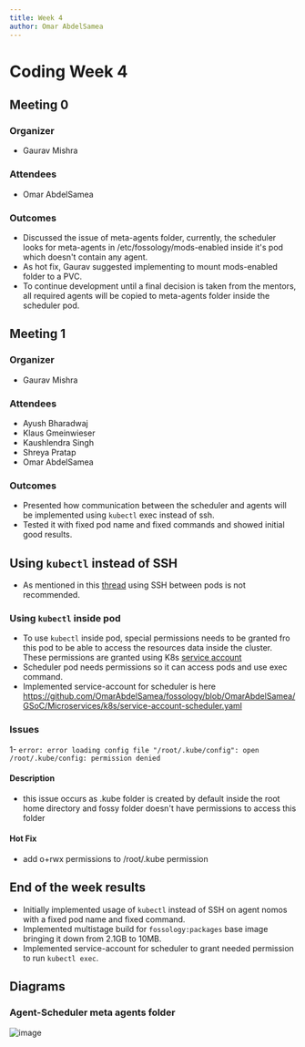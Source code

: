 ```yaml
---
title: Week 4
author: Omar AbdelSamea
---
```

<!--
SPDX-License-Identifier: CC-BY-SA-4.0

SPDX-FileCopyrightText: 2021 Omar AbdelSamea <omarmohamed168@gmail.com>
-->

# Coding Week 4

## Meeting 0
### Organizer
- Gaurav Mishra

### Attendees
- Omar AbdelSamea

### Outcomes
- Discussed the issue of meta-agents folder, currently, the scheduler looks for meta-agents in /etc/fossology/mods-enabled inside it's pod which doesn't contain any agent.
- As hot fix, Gaurav suggested implementing to mount mods-enabled folder to a PVC.
- To continue development until a final decision is taken from the mentors, all required agents will be copied to meta-agents folder inside the scheduler pod.

## Meeting 1
### Organizer
- Gaurav Mishra

### Attendees
- Ayush Bharadwaj
- Klaus Gmeinwieser
- Kaushlendra Singh
- Shreya Pratap
- Omar AbdelSamea

### Outcomes
- Presented how communication between the scheduler and agents will be implemented using `kubectl` exec instead of ssh.
- Tested it with fixed pod name and fixed commands and showed initial good results.

## Using `kubectl` instead of SSH
- As mentioned in this [thread](https://stackoverflow.com/q/49376513) using SSH between pods is not recommended.
### Using `kubectl` inside pod
- To use `kubectl` inside pod, special permissions needs to be granted fro this pod to be able to access the resources data inside the cluster. These permissions are granted using K8s [service account](https://kubernetes.io/docs/tasks/configure-pod-container/configure-service-account/)
- Scheduler pod needs permissions so it can access pods and use exec command.
- Implemented service-account for scheduler is here https://github.com/OmarAbdelSamea/fossology/blob/OmarAbdelSamea/GSoC/Microservices/k8s/service-account-scheduler.yaml
### Issues
1- `error: error loading config file "/root/.kube/config": open /root/.kube/config: permission denied`
#### Description
- this issue occurs as .kube folder is created by default inside the root home directory and fossy folder doesn't have permissions to access this folder
#### Hot Fix
- add o+rwx permissions to /root/.kube permission
## End of the week results
- Initially implemented usage of `kubectl` instead of SSH on agent nomos with a fixed pod name and fixed command.
- Implemented multistage build for `fossology:packages` base image bringing it down from 2.1GB to 10MB.
- Implemented service-account for scheduler to grant needed permission to run `kubectl exec`.

## Diagrams
### Agent-Scheduler meta agents folder
![image](/img/microservice/125129821-4e9b9200-e100-11eb-9c5f-cc3d844968c9.png)
